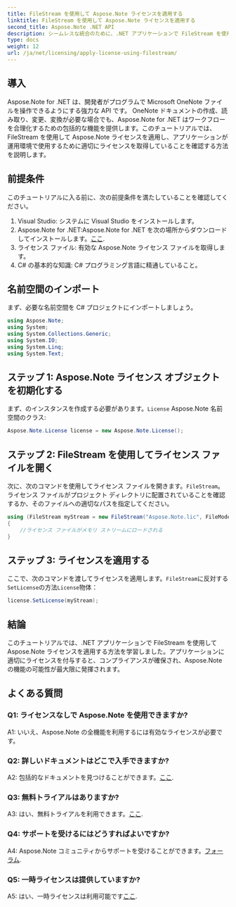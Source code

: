 ```yaml
---
title: FileStream を使用して Aspose.Note ライセンスを適用する
linktitle: FileStream を使用して Aspose.Note ライセンスを適用する
second_title: Aspose.Note .NET API
description: シームレスな統合のために、.NET アプリケーションで FileStream を使用して Aspose.Note ライセンスを適用する方法を学びます。
type: docs
weight: 12
url: /ja/net/licensing/apply-license-using-filestream/
---
```

## 導入

Aspose.Note for .NET は、開発者がプログラムで Microsoft OneNote ファイルを操作できるようにする強力な API です。 OneNote ドキュメントの作成、読み取り、変更、変換が必要な場合でも、Aspose.Note for .NET はワークフローを合理化するための包括的な機能を提供します。このチュートリアルでは、FileStream を使用して Aspose.Note ライセンスを適用し、アプリケーションが運用環境で使用するために適切にライセンスを取得していることを確認する方法を説明します。

## 前提条件

このチュートリアルに入る前に、次の前提条件を満たしていることを確認してください。

1. Visual Studio: システムに Visual Studio をインストールします。
2.  Aspose.Note for .NET:Aspose.Note for .NET を次の場所からダウンロードしてインストールします。[ここ](https://releases.aspose.com/note/net/).
3. ライセンス ファイル: 有効な Aspose.Note ライセンス ファイルを取得します。
4. C# の基本的な知識: C# プログラミング言語に精通していること。

## 名前空間のインポート

まず、必要な名前空間を C# プロジェクトにインポートしましょう。

```csharp
using Aspose.Note;
using System;
using System.Collections.Generic;
using System.IO;
using System.Linq;
using System.Text;
```

## ステップ 1: Aspose.Note ライセンス オブジェクトを初期化する

まず、のインスタンスを作成する必要があります。`License` Aspose.Note 名前空間のクラス:

```csharp
Aspose.Note.License license = new Aspose.Note.License();
```

## ステップ 2: FileStream を使用してライセンス ファイルを開く

次に、次のコマンドを使用してライセンス ファイルを開きます。`FileStream`。ライセンス ファイルがプロジェクト ディレクトリに配置されていることを確認するか、そのファイルへの適切なパスを指定してください。

```csharp
using (FileStream myStream = new FileStream("Aspose.Note.lic", FileMode.Open))
{
    //ライセンス ファイルがメモリ ストリームにロードされる
}
```

## ステップ 3: ライセンスを適用する

ここで、次のコマンドを渡してライセンスを適用します。`FileStream`に反対する`SetLicense`の方法`License`物体：

```csharp
license.SetLicense(myStream);
```

## 結論

このチュートリアルでは、.NET アプリケーションで FileStream を使用して Aspose.Note ライセンスを適用する方法を学習しました。アプリケーションに適切にライセンスを付与すると、コンプライアンスが確保され、Aspose.Note の機能の可能性が最大限に発揮されます。

## よくある質問

### Q1: ライセンスなしで Aspose.Note を使用できますか?

A1: いいえ、Aspose.Note の全機能を利用するには有効なライセンスが必要です。

### Q2: 詳しいドキュメントはどこで入手できますか?

 A2: 包括的なドキュメントを見つけることができます。[ここ](https://reference.aspose.com/note/net/).

### Q3: 無料トライアルはありますか?

A3: はい、無料トライアルを利用できます。[ここ](https://releases.aspose.com/).

### Q4: サポートを受けるにはどうすればよいですか?

 A4: Aspose.Note コミュニティからサポートを受けることができます。[フォーラム](https://forum.aspose.com/c/note/28).

### Q5: 一時ライセンスは提供していますか?

 A5: はい、一時ライセンスは利用可能です[ここ](https://purchase.aspose.com/temporary-license/).
